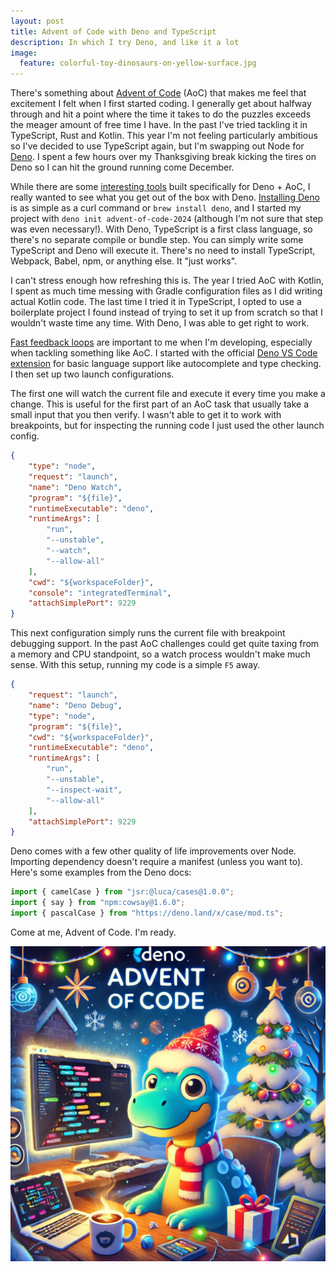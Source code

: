 ```yaml
---
layout: post
title: Advent of Code with Deno and TypeScript
description: In which I try Deno, and like it a lot
image:
  feature: colorful-toy-dinosaurs-on-yellow-surface.jpg
---
```


There's something about [Advent of Code](https://adventofcode.com/) (AoC) that makes me feel that excitement I felt when I first started coding. I generally get about halfway through and hit a point where the time it takes to do the puzzles exceeds the meager amount of free time I have. In the past I've tried tackling it in TypeScript, Rust and Kotlin. This year I'm not feeling particularly ambitious so I've decided to use TypeScript again, but I'm swapping out Node for [Deno](https://deno.com/). I spent a few hours over my Thanksgiving break kicking the tires on Deno so I can hit the ground running come December.

While there are some [interesting tools](https://deno.land/x/advent_of_code@v0.1.2) built specifically for Deno + AoC, I really wanted to see what you get out of the box with Deno. [Installing Deno](https://docs.deno.com/runtime/getting_started/installation/) is as simple as a curl command or `brew install deno`, and I started my project with `deno init advent-of-code-2024` (although I'm not sure that step was even necessary!). With Deno, TypeScript is a first class language, so there's no separate compile or bundle step. You can simply write some TypeScript and Deno will execute it. There's no need to install TypeScript, Webpack, Babel, npm, or anything else. It "just works".

I can't stress enough how refreshing this is. The year I tried AoC with Kotlin, I spent as much time messing with Gradle configuration files as I did writing actual Kotlin code. The last time I tried it in TypeScript, I opted to use a boilerplate project I found instead of trying to set it up from scratch so that I wouldn't waste time any time. With Deno, I was able to get right to work.

[Fast feedback loops](./improve-everything) are important to me when I'm developing, especially when tackling something like AoC. I started with the official [Deno VS Code extension](https://marketplace.visualstudio.com/items?itemName=denoland.vscode-deno) for basic language support like autocomplete and type checking. I then set up two launch configurations.

The first one will watch the current file and execute it every time you make a change. This is useful for the first part of an AoC task that usually take a small input that you then verify. I wasn't able to get it to work with breakpoints, but for inspecting the running code I just used the other launch config.

```json
{
    "type": "node",
    "request": "launch",
    "name": "Deno Watch",
    "program": "${file}",
    "runtimeExecutable": "deno",
    "runtimeArgs": [
        "run",
        "--unstable",
        "--watch",
        "--allow-all"
    ],
    "cwd": "${workspaceFolder}",
    "console": "integratedTerminal",
    "attachSimplePort": 9229
}
```

This next configuration simply runs the current file with breakpoint debugging support. In the past AoC challenges could get quite taxing from a memory and CPU standpoint, so a watch process wouldn't make much sense. With this setup, running my code is a simple `F5` away.

```json
{
    "request": "launch",
    "name": "Deno Debug",
    "type": "node",
    "program": "${file}",
    "cwd": "${workspaceFolder}",
    "runtimeExecutable": "deno",
    "runtimeArgs": [
        "run",
        "--unstable",
        "--inspect-wait",
        "--allow-all"
    ],
    "attachSimplePort": 9229
}
```

Deno comes with a few other quality of life improvements over Node. Importing dependency doesn't require a manifest (unless you want to). Here's some examples from the Deno docs:

```typescript
import { camelCase } from "jsr:@luca/cases@1.0.0";
import { say } from "npm:cowsay@1.6.0";
import { pascalCase } from "https://deno.land/x/case/mod.ts";
```

Come at me, Advent of Code. I'm ready.

![Obligatory AI generated image of a dinosaur during christmas](/images/deno-ai.webp)

